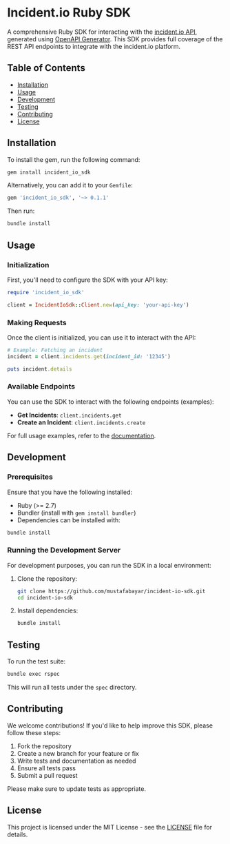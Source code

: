 
# Incident.io Ruby SDK

A comprehensive Ruby SDK for interacting with the [incident.io API](https://incident.io), generated using [OpenAPI Generator](https://openapi-generator.tech). This SDK provides full coverage of the REST API endpoints to integrate with the incident.io platform.

## Table of Contents

- [Installation](#installation)
- [Usage](#usage)
- [Development](#development)
- [Testing](#testing)
- [Contributing](#contributing)
- [License](#license)

## Installation

To install the gem, run the following command:

```bash
gem install incident_io_sdk
```

Alternatively, you can add it to your `Gemfile`:

```ruby
gem 'incident_io_sdk', '~> 0.1.1'
```

Then run:

```bash
bundle install
```

## Usage

### Initialization

First, you'll need to configure the SDK with your API key:

```ruby
require 'incident_io_sdk'

client = IncidentIoSdk::Client.new(api_key: 'your-api-key')
```

### Making Requests

Once the client is initialized, you can use it to interact with the API:

```ruby
# Example: Fetching an incident
incident = client.incidents.get(incident_id: '12345')

puts incident.details
```

### Available Endpoints

You can use the SDK to interact with the following endpoints (examples):

- **Get Incidents**: `client.incidents.get`
- **Create an Incident**: `client.incidents.create`

For full usage examples, refer to the [documentation](https://docs.incident.io).

## Development

### Prerequisites

Ensure that you have the following installed:

- Ruby (>= 2.7)
- Bundler (install with `gem install bundler`)
- Dependencies can be installed with:

```bash
bundle install
```

### Running the Development Server

For development purposes, you can run the SDK in a local environment:

1. Clone the repository:

   ```bash
   git clone https://github.com/mustafabayar/incident-io-sdk.git
   cd incident-io-sdk
   ```

2. Install dependencies:

   ```bash
   bundle install
   ```

## Testing

To run the test suite:

```bash
bundle exec rspec
```

This will run all tests under the `spec` directory.

## Contributing

We welcome contributions! If you'd like to help improve this SDK, please follow these steps:

1. Fork the repository
2. Create a new branch for your feature or fix
3. Write tests and documentation as needed
4. Ensure all tests pass
5. Submit a pull request

Please make sure to update tests as appropriate.

## License

This project is licensed under the MIT License - see the [LICENSE](LICENSE) file for details.

